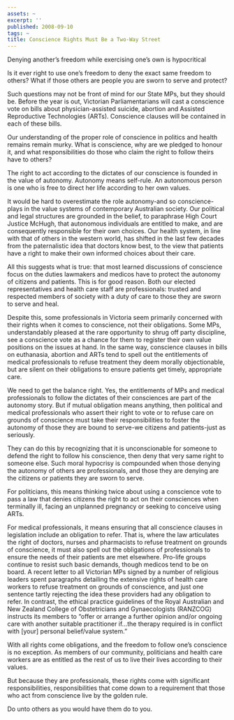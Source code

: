 ```yaml
---
assets: ~
excerpt: ''
published: 2008-09-10
tags: ~
title: Conscience Rights Must Be a Two-Way Street
---
```

Denying another’s freedom while exercising one’s own is hypocritical

Is it ever right to use one’s freedom to deny the exact same freedom to
others? What if those others are people you are sworn to serve and
protect?

Such questions may not be front of mind for our State MPs, but they
should be. Before the year is out, Victorian Parliamentarians will cast
a conscience vote on bills about physician-assisted suicide, abortion
and Assisted Reproductive Technologies (ARTs). Conscience clauses will
be contained in each of these bills.

Our understanding of the proper role of conscience in politics and
health remains remain murky. What is conscience, why are we pledged to
honour it, and what responsibilities do those who claim the right to
follow theirs have to others?

The right to act according to the dictates of our conscience is founded
in the value of autonomy. Autonomy means self-rule. An autonomous person
is one who is free to direct her life according to her own values.

It would be hard to overestimate the role autonomy-and so
conscience-plays in the value systems of contemporary Australian
society. Our political and legal structures are grounded in the belief,
to paraphrase High Court Justice McHugh, that autonomous individuals are
entitled to make, and are consequently responsible for their own
choices. Our health system, in line with that of others in the western
world, has shifted in the last few decades from the paternalistic idea
that doctors know best, to the view that patients have a right to make
their own informed choices about their care.

All this suggests what is true: that most learned discussions of
conscience focus on the duties lawmakers and medicos have to protect the
autonomy of citizens and patients. This is for good reason. Both our
elected representatives and health care staff are professionals: trusted
and respected members of society with a duty of care to those they are
sworn to serve and heal.

Despite this, some professionals in Victoria seem primarily concerned
with their rights when it comes to conscience, not their obligations.
Some MPs, understandably pleased at the rare opportunity to shrug off
party discipline, see a conscience vote as a chance for them to register
their own value positions on the issues at hand. In the same way,
conscience clauses in bills on euthanasia, abortion and ARTs tend to
spell out the entitlements of medical professionals to refuse treatment
they deem morally objectionable, but are silent on their obligations to
ensure patients get timely, appropriate care.

We need to get the balance right. Yes, the entitlements of MPs and
medical professionals to follow the dictates of their consciences are
part of the autonomy story. But if mutual obligation means anything,
then political and medical professionals who assert their right to vote
or to refuse care on grounds of conscience must take their
responsibilities to foster the autonomy of those they are bound to
serve-we citizens and patients-just as seriously.

They can do this by recognizing that it is unconscionable for someone to
defend the right to follow his conscience, then deny that very same
right to someone else. Such moral hypocrisy is compounded when those
denying the autonomy of others are professionals, and those they are
denying are the citizens or patients they are sworn to serve.

For politicians, this means thinking twice about using a conscience vote
to pass a law that denies citizens the right to act on their consciences
when terminally ill, facing an unplanned pregnancy or seeking to
conceive using ARTs.

For medical professionals, it means ensuring that all conscience clauses
in legislation include an obligation to refer. That is, where the law
articulates the right of doctors, nurses and pharmacists to refuse
treatment on grounds of conscience, it must also spell out the
obligations of professionals to ensure the needs of their patients are
met elsewhere. Pro-life groups continue to resist such basic demands,
though medicos tend to be on board. A recent letter to all Victorian MPs
signed by a number of religious leaders spent paragraphs detailing the
extensive rights of health care workers to refuse treatment on grounds
of conscience, and just one sentence tartly rejecting the idea these
providers had any obligation to refer. In contrast, the ethical practice
guidelines of the Royal Australian and New Zealand College of
Obstetricians and Gynaecologists (RANZCOG) instructs its members to
“offer or arrange a further opinion and/or ongoing care with another
suitable practitioner if…the therapy required is in conflict with [your]
personal belief/value system.”

With all rights come obligations, and the freedom to follow one’s
conscience is no exception. As members of our community, politicians and
health care workers are as entitled as the rest of us to live their
lives according to their values.

But because they are professionals, these rights come with significant
responsibilities, responsibilities that come down to a requirement that
those who act from conscience live by the golden rule.

Do unto others as you would have them do to you.